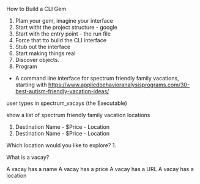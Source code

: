 How to Build a CLI Gem

1. Plam your gem, imagine your interface
2. Start witht the project structure - google
3. Start with the entry point - the run file
4. Force that tto build the CLI interface
5. Stub out the interface
6. Start making things real
7. Discover objects.
8. Program



- A command line interface for spectrum friendly family vacations, starting with https://www.appliedbehavioranalysisprograms.com/30-best-autism-friendly-vacation-ideas/

user types in spectrum_vacays (the Executable)

show a list of spectrum friendly family vacation locations

1. Destination Name - $Price - Location 
2. Destination Name - $Price - Location 

Which location would you like to explore?
1.

What is a vacay?

A vacay has a name
A vacay has a price
A vacay has a URL
A vacay has a location